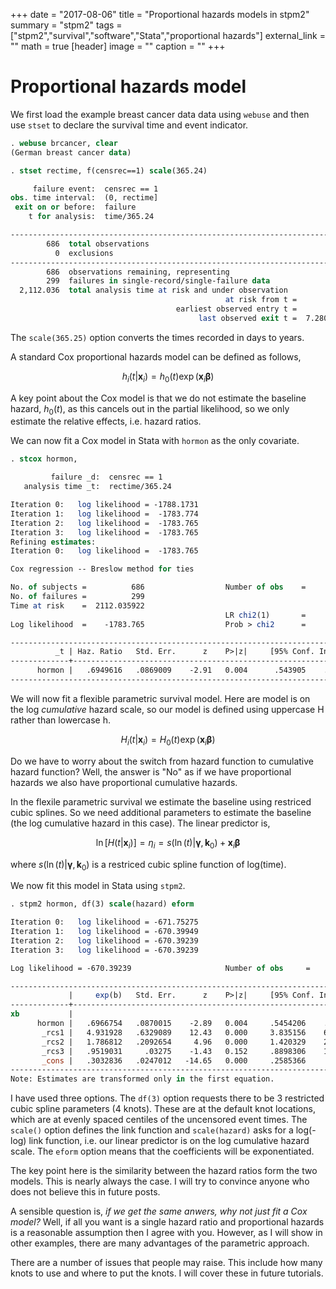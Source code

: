 +++
date = "2017-08-06"
title = "Proportional hazards models in stpm2"
summary = "stpm2"
tags = ["stpm2","survival","software","Stata","proportional hazards"]
external_link = "" 
math = true
[header]
image = ""
caption = ""
+++

# Proportional hazards model

We first load the example breast cancer data data using `webuse` and then use `stset` to declare the survival time and event indicator.

```stata
. webuse brcancer, clear
(German breast cancer data)

. stset rectime, f(censrec==1) scale(365.24)

     failure event:  censrec == 1
obs. time interval:  (0, rectime]
 exit on or before:  failure
    t for analysis:  time/365.24

------------------------------------------------------------------------------
        686  total observations
          0  exclusions
------------------------------------------------------------------------------
        686  observations remaining, representing
        299  failures in single-record/single-failure data
  2,112.036  total analysis time at risk and under observation
                                                at risk from t =         0
                                     earliest observed entry t =         0
                                          last observed exit t =  7.280145

```

The `scale(365.25)` option converts the times recorded in days to years.

A standard Cox proportional hazards model can be defined as follows,

$$
h_i(t|\mathbf{x}_i)=h_0(t)\exp\left(\mathbf{x}_i\boldsymbol{\beta}\right)
$$

 A key point about the Cox model is that we do not estimate the baseline hazard, $h_0(t)$, as this cancels out in the partial likelihood, so we only estimate the relative effects, i.e. hazard ratios.
 
We can now fit a Cox model in Stata with `hormon` as the only covariate.

```stata
. stcox hormon, 

         failure _d:  censrec == 1
   analysis time _t:  rectime/365.24

Iteration 0:   log likelihood = -1788.1731
Iteration 1:   log likelihood =  -1783.774
Iteration 2:   log likelihood =  -1783.765
Iteration 3:   log likelihood =  -1783.765
Refining estimates:
Iteration 0:   log likelihood =  -1783.765

Cox regression -- Breslow method for ties

No. of subjects =          686                  Number of obs    =         686
No. of failures =          299
Time at risk    =  2112.035922
                                                LR chi2(1)       =        8.82
Log likelihood  =    -1783.765                  Prob > chi2      =      0.0030

------------------------------------------------------------------------------
          _t | Haz. Ratio   Std. Err.      z    P>|z|     [95% Conf. Interval]
-------------+----------------------------------------------------------------
      hormon |   .6949616   .0869009    -2.91   0.004      .543905    .8879705
------------------------------------------------------------------------------

```

We will now fit a flexible parametric survival model. Here are model is on the log *cumulative* hazard scale, so our model is defined using uppercase H rather than lowercase h.

$$
H_i(t|\mathbf{x}_i)=H_0(t)\exp\left(\mathbf{x}_i\boldsymbol{\beta}\right)
$$

Do we have to worry about the switch from hazard function to cumulative hazard function? Well, the answer is "No" as if we have proportional hazards we also have proportional cumulative hazards.

In the flexile parametric survival we estimate the baseline using restriced cubic splines. So we need additional parameters to estimate the baseline (the log cumulative hazard in this case).  The linear predictor is,

$$
\ln[H(t|\mathbf{x}_i)] = \eta_i = s\left(\ln(t)|\boldsymbol{\gamma}, \mathbf{k}_{0}\right) + \mathbf{x}_i \boldsymbol{\beta} 
$$

where $s\left(\ln(t)|\boldsymbol{\gamma}, \mathbf{k}_{0}\right)$ is a restriced cubic spline function of log(time).  

We now fit this model in Stata using `stpm2`.

```stata
. stpm2 hormon, df(3) scale(hazard) eform

Iteration 0:   log likelihood = -671.75275  
Iteration 1:   log likelihood = -670.39949  
Iteration 2:   log likelihood = -670.39239  
Iteration 3:   log likelihood = -670.39239  

Log likelihood = -670.39239                     Number of obs     =        686

------------------------------------------------------------------------------
             |     exp(b)   Std. Err.      z    P>|z|     [95% Conf. Interval]
-------------+----------------------------------------------------------------
xb           |
      hormon |   .6966754   .0870015    -2.89   0.004     .5454206    .8898757
       _rcs1 |   4.931928   .6329089    12.43   0.000     3.835156    6.342354
       _rcs2 |   1.786812   .2092654     4.96   0.000     1.420329    2.247857
       _rcs3 |   .9519031     .03275    -1.43   0.152     .8898306    1.018306
       _cons |   .3032836   .0247012   -14.65   0.000     .2585366    .3557753
------------------------------------------------------------------------------
Note: Estimates are transformed only in the first equation.

```
I have used three options. The `df(3)` option requests there to be 3 restricted cubic spline parameters (4 knots). These are at the default knot locations, which are at evenly spaced centiles of the uncensored event times. The `scale()` option defines the link function and `scale(hazard)` asks for a log(-log) link function, i.e. our linear predictor is on the log cumulative hazard scale. The `eform` option means that the coefficients will be exponentiated.

The key point here is the similarity between the hazard ratios form the two models. This is nearly always the case. I will try to convince anyone who does not believe this in future posts.

A sensible question is, _if we get the same anwers, why not just fit a Cox model?_  Well, if all you want is a single hazard ratio and proportional hazards is a reasonable assumption then I agree with you. However, as I will show in other examples, there are many advantages of the parametric approach.

There are a number of issues that people may raise. This include how many knots to use and where to put the knots. I will cover these in future tutorials.



 

